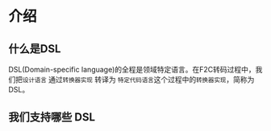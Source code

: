 # 介绍

## 什么是DSL

DSL(Domain-specific language)的全程是领域特定语言。在F2C转码过程中，我们把`设计语言` 通过`转换器实现` 转译为 `特定代码语言`这个过程中的`转换器实现`，简称为DSL。


## 我们支持哪些 DSL

